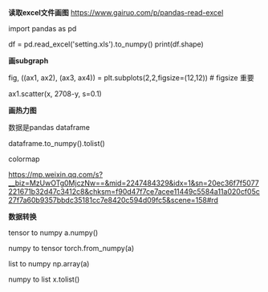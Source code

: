 **读取excel文件画图**
https://www.gairuo.com/p/pandas-read-excel

import pandas as pd

df = pd.read_excel('setting.xls').to_numpy()
print(df.shape)

**画subgraph**

fig, ((ax1, ax2), (ax3, ax4)) = plt.subplots(2,2,figsize=(12,12))  # figsize 重要

ax1.scatter(x, 2708-y, s=0.1)

**画热力图**

数据是pandas dataframe

dataframe.to_numpy().tolist()

colormap

https://mp.weixin.qq.com/s?__biz=MzUwOTg0MjczNw==&mid=2247484329&idx=1&sn=20ec36f7f5077221671b32d47c3412c8&chksm=f90d47f7ce7acee11449c5584a11a020cf05c27f7a60b9357bbdc35181cc7e8420c594d09fc5&scene=158#rd

**数据转换**

tensor to numpy a.numpy()

numpy to tensor torch.from_numpy(a)

list to numpy  np.array(a)

numpy to list x.tolist()




